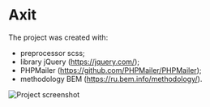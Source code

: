 # Axit

The project was created with:
+ preprocessor scss;
+ library jQuery (https://jquery.com/);
+ PHPMailer (https://github.com/PHPMailer/PHPMailer);
+ methodology BEM (https://ru.bem.info/methodology/).

![Project screenshot](https://github.com/darkus007/Axit/blob/master/Axit.jpg)